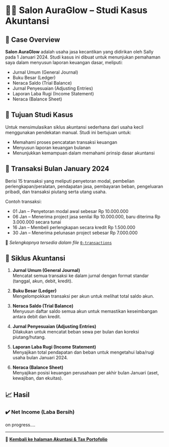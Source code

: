 <!--
# 💇‍♀️ Salon Cantik – Accounting Case Study

## 📌 Case Overview
**Salon Cantik** is a small business engaged in beauty services, established by Sally on January 1st, 2017. This case study was created to demonstrate my understanding of the accounting cycle through a simple simulation, covering:

- General Journal
- Ledger
- Trial Balance
- Adjusting Entries
- Income Statement
- Balance Sheet

## 🧾 Objective
This case aims to simulate the basic accounting process of a small service business using manual methods. The purpose is to:

- Practice transaction recording
- Generate financial reports
- Show understanding of fundamental accounting principles

## 📅 January 2017 Transactions
A total of 15 transactions including:
- Initial capital injection
- Equipment and supplies purchase
- Revenue from services (cash and credit)
- Expense payments
- Private withdrawals (prive)
- Accounts receivable and payable

📄 *Full list of transactions available in* `1-journal-entries.xlsx`

## 📘 Accounting Cycle
1. **General Journal**  
   Recording daily financial transactions in the journal format (Date, Account, Debit, Credit).

2. **Ledger**  
   Posting each transaction to its respective account to calculate ending balances.

3. **Trial Balance**  
   Listing the ending balance of each account to verify that total debits equal total credits.

4. **Adjusting Entries**  
   Monthly adjustments for prepaid rent and receivables/payables.

5. **Income Statement**  
   Calculating profit or loss for January 2017 based on revenue and expenses.

6. **Balance Sheet**  
   Presenting assets, liabilities, and owner’s equity at the end of the month.

## 📈 Results

### ✔️ Net Income  
**Rp 11,483,333**

### 📊 Key Accounts Preview
| Account             | Amount        |
|---------------------|---------------|
| Cash                | Rp 16,450,000 |
| Service Revenue     | Rp 19,400,000 |
| Salaries Expense    | Rp 300,000    |
| Supplies Expense    | Rp 266,667    |
| Owner's Drawing     | Rp 150,000    |

> 🔢 Full details available in `5-income-statement.pdf` and `6-balance-sheet.pdf`

## 📁 Files Included
| File Name                   | Description                          |
|----------------------------|--------------------------------------|
| 1-journal-entries.xlsx      | General journal of all transactions  |
| 2-ledger.xlsx               | Ledger per account                   |
| 3-trial-balance.xlsx        | Trial Balance                        |
| 4-adjusting-entries.xlsx    | Monthly adjusting entries            |
| 5-income-statement.pdf      | Income statement for January         |
| 6-balance-sheet.pdf         | Balance Sheet per January 31, 2017   |

## ✍️ Personal Note
This is a self-initiated project to showcase my accounting practice and learning journey. All calculations and reporting were done manually to strengthen my understanding of the accounting process, even without a formal background in accounting.

---

🔗 **Connect with me on LinkedIn**  
*Feel free to reach out if you’d like to discuss accounting, finance, or administration!*

-->

# 💇‍♀️ Salon AuraGlow – Studi Kasus Akuntansi

## 📌 Case Overview
**Salon AuraGlow** adalah usaha jasa kecantikan yang didirikan oleh Sally pada 1 Januari 2024. Studi kasus ini dibuat untuk menunjukan pemahaman saya dalam menyusun laporan keuangan dasar, meliputi:

- Jurnal Umum (General Journal)
- Buku Besar (Ledger)
- Neraca Saldo (Trial Balance)
- Jurnal Penyesuaian (Adjusting Entries)
- Laporan Laba Rugi (Income Statement)
- Neraca (Balance Sheet)

## 🧾 Tujuan Studi Kasus
Untuk mensimulasikan siklus akuntansi sederhana dari usaha kecil menggunakan pendekatan manual. Studi ini bertujuan untuk:

- Memahami proses pencatatan transaksi keuangan
- Menyusun laporan keuangan bulanan
- Menunjukkan kemampuan dalam memahami prinsip dasar akuntansi

## 📅 Transaksi Bulan January 2024
Berisi 15 transaksi yang meliputi penyetoran modal, pembelian perlengkapan/peralatan, pendapatan jasa, pembayaran beban, pengeluaran pribadi, dan transaksi piutang serta utang usaha.

Contoh transaksi:

- 01 Jan – Penyetoran modal awal sebesar Rp 10.000.000
- 06 Jan – Menerima project jasa senilai Rp 10.000.000, baru diterima Rp 3.000.000 secara tunai
- 16 Jan – Membeli perlengkapan secara kredit Rp 1.500.000
- 30 Jan – Menerima pelunasan project sebesar Rp 7.000.000

📄 *Selengkapnya tersedia dalam file* [`0-transactions`](https://docs.google.com/spreadsheets/d/1ckyP_xieb5Qu530xqVkzQ1GrbzM2sSuGj95prl7jHyI/edit?gid=57503392#gid=57503392)

## 📘 Siklus Akuntansi
1. **Jurnal Umum (General Journal)**  
   Mencatat semua transaksi ke dalam jurnal dengan format standar (tanggal, akun, debit, kredit).

2. **Buku Besar (Ledger)**  
   Mengelompokkan transaksi per akun untuk melihat total saldo akun.

3. **Neraca Saldo (Trial Balance)**  
   Menyusun daftar saldo semua akun untuk memastikan keseimbangan antara debit dan kredit.

4. **Jurnal Penyesuaian (Adjusting Entries)**  
   Dilakukan untuk mencatat beban sewa per bulan dan koreksi piutang/hutang.

5. **Laporan Laba Rugi (Income Statement)**  
   Menyajikan total pendapatan dan beban untuk mengetahui laba/rugi usaha bulan Januari 2024.

6. **Neraca (Balance Sheet)**  
   Menyajikan posisi keuangan perusahaan per akhir bulan Januari (aset, kewajiban, dan ekuitas).

## 📈 Hasil

### ✔️ Net Income (Laba Bersih)  
on progress....
<!--**Rp 11,483,333**

### 📊 Total Aset
(Akan disusun di neraca)

## 📁 File & Dokumen
Semua laporan tersedia dalam format Excel dan PDF:

- `1-journal-entries.xlsx`
- `2-ledger.xlsx`
- `3-trial-balance.xlsx`
- `4-adjusting-entries.xlsx`
- `5-income-statement.pdf`
- `6-balance-sheet.pdf`

## ✍️ Catatan
Studi kasus ini adalah hasil latihan pribadi untuk memperkuat kemampuan saya di bidang akuntansi. Semua perhitungan dan penyusunan laporan dilakukan secara manual sebagai bentuk pemahaman konsep dasar akuntansi. -->

---

🔗 [**Kembali ke halaman Akuntasi & Tax Portofolio**](https://github.com/ninanina19/Akuntansi-Tax-Portofolio/blob/main/README.md)  


